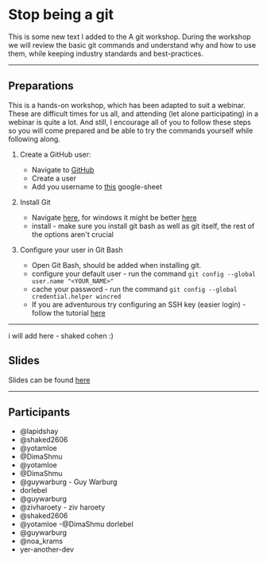 # Stop being a git

This is some new text I added to the
A git workshop.
During the workshop we will review the basic git commands and understand why and how to use them,
while keeping industry standards and best-practices.

---

## Preparations

This is a hands-on workshop, which has been adapted to suit a webinar.
These are difficult times for us all, and attending (let alone participating) in a webinar is quite a lot.
And still, I encourage all of you to follow these steps so you will come prepared and be able to try the commands yourself while following along.

1. Create a GitHub user:

   - Navigate to [GitHub](https://github.com/join)
   - Create a user
   - Add you username to [this](https://docs.google.com/spreadsheets/d/1R_E1-9csNvyTKy9Y5QXo4OAEp45XcPxFzDwfp6zedtk/edit?usp=sharing) google-sheet

2. Install Git

   - Navigate [here](https://git-scm.com/downloads), for windows it might be better [here](https://gitforwindows.org/)
   - install - make sure you install git bash as well as git itself, the rest of the options aren't crucial

3. Configure your user in Git Bash
   - Open Git Bash, should be added when installing git.
   - configure your default user - run the command `git config --global user.name "<YOUR_NAME>"`
   - cache your password - run the command `git config --global credential.helper wincred`
   - If you are adventurous try configuring an SSH key (easier login) - follow the tutorial [here](https://help.github.com/en/github/authenticating-to-github/connecting-to-github-with-ssh)

---

i will add here - shaked cohen :)

## Slides

Slides can be found [here](https://slides.com/guywarburg/stop-being-a-git)

---

## Participants
- @lapidshay
- @shaked2606
- @yotamloe
- @DimaShmu
- @yotamloe
- @DimaShmu
- @guywarburg - Guy Warburg
- dorlebel
- @guywarburg
- @zivharoety - ziv haroety
- @shaked2606
- @yotamloe
  -@DimaShmu
  dorlebel
- @guywarburg
- @noa_krams
- yer-another-dev
